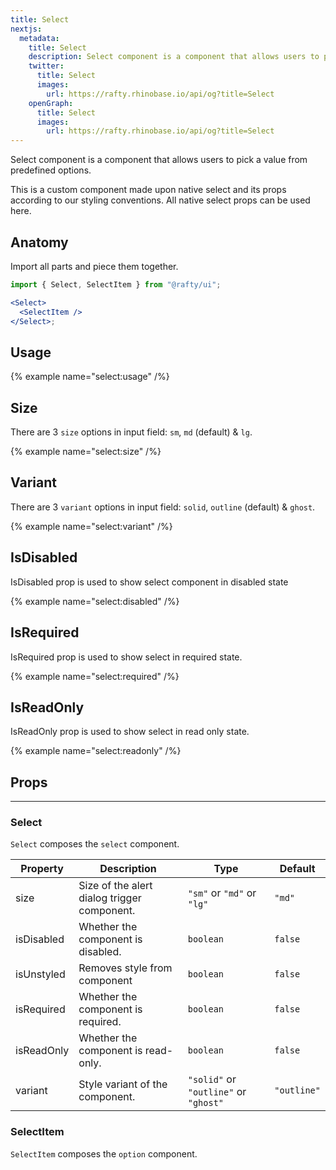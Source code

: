 ```yaml
---
title: Select
nextjs:
  metadata:
    title: Select
    description: Select component is a component that allows users to pick a value from predefined options.
    twitter:
      title: Select
      images:
        url: https://rafty.rhinobase.io/api/og?title=Select
    openGraph:
      title: Select
      images:
        url: https://rafty.rhinobase.io/api/og?title=Select
---
```


Select component is a component that allows users to pick a value from predefined options.

This is a custom component made upon native select and its props according to our styling conventions. All native select props can be used here.

## Anatomy

Import all parts and piece them together.

```jsx
import { Select, SelectItem } from "@rafty/ui";

<Select>
  <SelectItem />
</Select>;
```

## Usage

{% example name="select:usage" /%}

## Size

There are 3 `size` options in input field: `sm`, `md` (default) & `lg`.

{% example name="select:size" /%}

## Variant

There are 3 `variant` options in input field: `solid`, `outline` (default) & `ghost`.

{% example name="select:variant" /%}

## IsDisabled

IsDisabled prop is used to show select component in disabled state

{% example name="select:disabled" /%}

## IsRequired

IsRequired prop is used to show select in required state.

{% example name="select:required" /%}

## IsReadOnly

IsReadOnly prop is used to show select in read only state.

{% example name="select:readonly" /%}

## Props

---

### Select

`Select` composes the `select` component.

| Property   | Description                                 | Type                                  | Default     |
| ---------- | ------------------------------------------- | ------------------------------------- | ----------- |
| size       | Size of the alert dialog trigger component. | `"sm"` or `"md"` or `"lg"`            | `"md"`      |
| isDisabled | Whether the component is disabled.          | `boolean`                             | `false`     |
| isUnstyled | Removes style from component                | `boolean`                             | `false`     |
| isRequired | Whether the component is required.          | `boolean`                             | `false`     |
| isReadOnly | Whether the component is read-only.         | `boolean`                             | `false`     |
| variant    | Style variant of the component.             | `"solid"` or `"outline"` or `"ghost"` | `"outline"` |

### SelectItem

`SelectItem` composes the `option` component.
